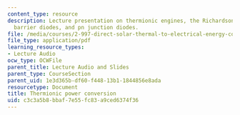 ```yaml
---
content_type: resource
description: Lecture presentation on thermionic engines, the Richardson formula, Schottky
  barrier diodes, and pn junction diodes.
file: /media/courses/2-997-direct-solar-thermal-to-electrical-energy-conversion-technologies-fall-2009/c3c3a5b8bbaf7e55fc83a9ced6374f36_MIT2_997F09_lec06.pdf
file_type: application/pdf
learning_resource_types:
- Lecture Audio
ocw_type: OCWFile
parent_title: Lecture Audio and Slides
parent_type: CourseSection
parent_uid: 1e3d365b-df60-f448-13b1-1844856e8ada
resourcetype: Document
title: Thermionic power conversion
uid: c3c3a5b8-bbaf-7e55-fc83-a9ced6374f36
---
```

